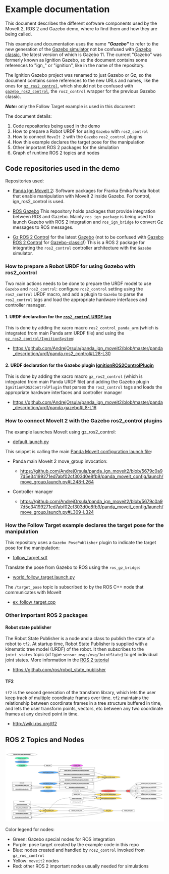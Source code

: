 # Example documentation

This document describes the different software components
used by the MoveIt 2, ROS 2 and Gazebo demo,
where to find them and how they are being called.

This example and documentation uses the name ***"Gazebo"***
to refer to the new generation of the [Gazebo simulator](https://gazebosim.org/)
not be confused with [Gazebo classic](https://classic.gazebosim.org), the latest
version of which is Gazebo 11. The current "Gazebo" was formerly known as
Ignition Gazebo, so the document contains some references to "ign_" or
"ignition", like in the name of the repository.

The Ignition Gazebo project was renamed to just
Gazebo or Gz, so the document contains some references to the new URLs
and names, like the ones for
[`gz_ros2_control`](https://github.com/ros-controls/gz_ros2_control),
which should not be confused with
[`gazebo_ros2_control`](https://github.com/ros-controls/gazebo_ros2_control),
the `ros2_control` wrapper for the previous Gazebo classic.

***Note:*** only the Follow Target example is used in this document

The document details:

 1. Code repositories being used in the demo
 1. How to prepare a Robot URDF for using `Gazebo` with `ros2_control`
 1. How to connect `MoveIt 2` with the `Gazebo` `ros2_control` plugins
 1. How this example declares the target pose for the manipulation
 1. Other important ROS 2 packages for the simulation
 1. Graph of runtime ROS 2 topics and nodes

## Code repositories used in the demo

Repositories used:

* [Panda Ign MoveIt 2](https://github.com/AndrejOrsula/panda_ign_moveit2):
  Software packages for Franka Emika Panda Robot that enable manipulation with MoveIt 2
  inside Gazebo. For control, ign_ros2_control is used.

* [ROS Gazebo](https://github.com/gazebosim/ros_gz/tree/galactic)
  This repository holds packages that provide integration between ROS and Gazebo.
  Mainly `ros_ign_package` is being used to launch Gazebo with ROS 2 integration
  and `ros_ign_bridge` to convert Gz messages to ROS messages.

* [Gz ROS 2 Control](https://github.com/ros-controls/gz_ros2_control) for the latest [Gazebo](https://gazebosim.org) (not to be confused with [Gazebo ROS 2 Control](https://github.com/ros-controls/gazebo_ros2_control/tree/galactic) for [Gazebo-classic](https://classic.gazebosim.org)!)
  This is a ROS 2 package for integrating the `ros2_control` controller architecture
  with the `Gazebo` simulator.

### How to prepare a Robot URDF for using Gazebo with ros2_control

Two main actions needs to be done to prepare the URDF model to use `Gazebo` and
`ros2_control`: configure `ros2_control` setting using the `ros2_control` URDF
macro, and add a plugin to `Gazebo` to parse the `ros2_control` tags and
load the appropriate hardware interfaces and controller manager.

#### 1. URDF declaration for the [`ros2_control` URDF tag](https://control.ros.org/master/doc/getting_started/getting_started.html#hardware-description-in-urdf)

This is done by adding the xacro macro `ros2_control_panda_arm` (which is
integrated from main Panda arm URDF file) and using the
[`gz_ros2_control/IgnitionSystem`](https://github.com/ros-controls/gz_ros2_control/blob/master/README.md?plain=1#L93-L118):

* https://github.com/AndrejOrsula/panda_ign_moveit2/blob/master/panda_description/urdf/panda.ros2_control#L28-L30

#### 2. URDF declaration for the Gazebo plugin [IgnitionROS2ControlPlugin](https://github.com/ros-controls/gz_ros2_control/blob/master/README.md?plain=1#L153-L169)

This is done by adding the xacro macro `gz_ros2_control` (which is integrated
from main Panda URDF file) and adding the Gazebo plugin `IgnitionROS2ControlPlugin`
that parses the `ros2_control` tags and loads the appropriate hardware interfaces and controller manager

* https://github.com/AndrejOrsula/panda_ign_moveit2/blob/master/panda_description/urdf/panda.gazebo#L8-L16

### How to connect MoveIt 2 with the Gazebo ros2_control plugins

The example launches MoveIt using gz_ros2_control:

* [default.launch.py](../launch/default.launch.py#L81-L94)

This snippet is calling the main [Panda MoveIt configuration launch file](https://github.com/AndrejOrsula/panda_ign_moveit2/blob/master/panda_moveit_config/launch/move_group.launch.py):

* Panda main MoveIt 2 move_group invocation:
  * https://github.com/AndrejOrsula/panda_ign_moveit2/blob/5679c0a97d5e34199271ed7abf02cf303d0e8fb9/panda_moveit_config/launch/move_group.launch.py#L248-L264

* Controller manager
  * https://github.com/AndrejOrsula/panda_ign_moveit2/blob/5679c0a97d5e34199271ed7abf02cf303d0e8fb9/panda_moveit_config/launch/move_group.launch.py#L309-L324

### How the Follow Target example declares the target pose for the manipulation

This repository uses a `Gazebo PosePublisher` plugin to indicate the target pose for the manipulation:
* [follow_target.sdf](../worlds/follow_target.sdf#L99-L104)

Translate the pose from Gazebo to ROS using the `ros_gz_bridge`:
* [world_follow_target.launch.py](../launch/worlds/world_follow_target.launch.py#L61-L76)

The `/target_pose` topic is subscribed to by the ROS C++ node that communicates with MoveIt
* [ex_follow_target.cpp](../examples/cpp/ex_follow_target.cpp#L28-L57)

### Other important ROS 2 packages

#### Robot state publisher

The Robot State Publisher is a node and a class to publish
the state of a robot to `tf2`. At startup time, Robot State Publisher is
supplied with a kinematic tree model (URDF) of the robot. It then subscribes
to the `joint_states` topic (of type `sensor_msgs/msg/JointState`) to get
individual joint states. More information in the
[ROS 2 tutorial](https://docs.ros.org/en/galactic/Tutorials/Intermediate/URDF/Using-URDF-with-Robot-State-Publisher.html)

* https://github.com/ros/robot_state_publisher

#### TF2

`tf2` is the second generation of the transform library, which lets the user
keep track of multiple coordinate frames over time. `tf2` maintains the
relationship between coordinate frames in a tree structure buffered in
time, and lets the user transform points, vectors, etc between any
two coordinate frames at any desired point in time.

* http://wiki.ros.org/tf2

## ROS 2 Topics and Nodes

![ROS 2 Graph of the demo](ros_rqt_graph.png)

Color legend for nodes:
 * Green: Gazebo special nodes for ROS integration
 * Purple: pose target created by the example code in this repo
 * Blue: nodes created and handled by `ros2_control` invoked from `gz_ros_control`
 * Yellow: `moveit2` nodes
 * Red: other ROS 2 important nodes usually needed for simulations
